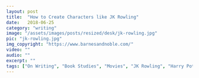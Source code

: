 ```yaml
---
layout: post
title:  "How to Create Characters like JK Rowling"
date:   2018-06-25
category: "writing"
image: "/assets/images/posts/resized/desk/jk-rowling.jpg"
pic: "jk-rowling.jpg"
img_copyright: "https://www.barnesandnoble.com/"
video: ""
audio: ""
excerpt: ""
tags: ["On Writing", "Book Studies", "Movies", "JK Rowling", "Harry Potter", "Character"]
---
```

